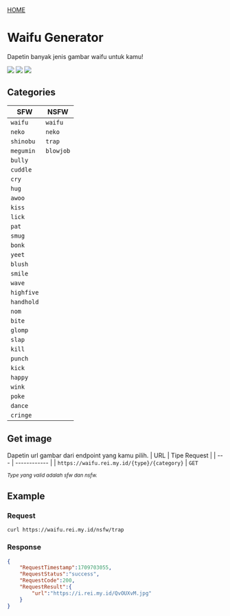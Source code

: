 <a href="https://api.rei.my.id/README.id">HOME</a>

# Waifu Generator

Dapetin banyak jenis gambar waifu untuk kamu!

<img src="https://img.shields.io/badge/SCHEME-HTTPS-a3be8c?style=flat-square"/> <img src="https://img.shields.io/badge/AUTHENTICATION-NONE-ebcb8b?style=flat-square"/> <img src="https://img.shields.io/badge/LIMITATION-50%20200%20OK%20%2F%201min-88C0D0?style=flat-square"/>

## Categories

| SFW | NSFW |
| --- | --- |
| `waifu` | `waifu` |
| `neko` | `neko` |
| `shinobu` | `trap` |
| `megumin` | `blowjob` |
| `bully` |
| `cuddle` |
| `cry` |
| `hug` |
| `awoo` |
| `kiss` |
| `lick` |
| `pat` |
| `smug` |
| `bonk` |
| `yeet` |
| `blush` |
| `smile` |
| `wave` |
| `highfive` |
| `handhold` |
| `nom` |
| `bite` |
| `glomp` |
| `slap` |
| `kill` |
| `punch` |
| `kick` |
| `happy` |
| `wink` |
| `poke` |
| `dance` |
| `cringe` |

## Get image
Dapetin url gambar dari endpoint yang kamu pilih.
| URL | Tipe Request |
| --- | ------------ |
| `https://waifu.rei.my.id/{type}/{category}` | `GET`

<small> _Type yang valid adalah sfw dan nsfw._ </small>

## Example
### Request
```shell
curl https://waifu.rei.my.id/nsfw/trap
```
### Response
```json
{
    "RequestTimestamp":1709703055,
    "RequestStatus":"success",
    "RequestCode":200,
    "RequestResult":{
        "url":"https://i.rei.my.id/QvOUXvM.jpg"
    }
}
```
